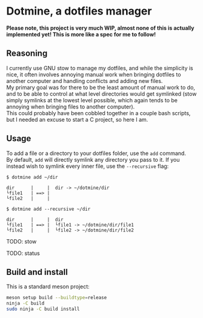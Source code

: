 # Dotmine, a dotfiles manager

**Please note, this project is very much WIP, almost none of this is actually implemented yet! This is more like a spec for me to follow!**

## Reasoning

I currently use GNU stow to manage my dotfiles, and while the simplicity is nice, it often involves annoying manual work when bringing dotfiles to another computer and handling conflicts and adding new files.  
My primary goal was for there to be the least amount of manual work to do, and to be able to control at what level directories would get symlinked (stow simply symlinks at the lowest level possible, which again tends to be annoying when bringing files to another computer).  
This could probably have been cobbled together in a couple bash scripts, but I needed an excuse to start a C project, so here I am.

## Usage

To add a file or a directory to your dotfiles folder, use the `add` command.  
By default, `add` will directly symlink any directory you pass to it.
If you instead wish to symlink every inner file, use the `--recursive` flag:
```
$ dotmine add ~/dir

dir      |     |  dir -> ~/dotmine/dir
└file1   | ==> |
└file2   |     |

$ dotmine add --recursive ~/dir

dir      |     |  dir
└file1   | ==> |  └file1 -> ~/dotmine/dir/file1
└file2   |     |  └file2 -> ~/dotmine/dir/file2
```

TODO: stow

TODO: status

## Build and install

This is a standard meson project:
```bash
meson setup build --buildtype=release
ninja -C build
sudo ninja -C build install
```
